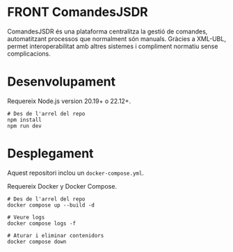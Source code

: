 # FRONT ComandesJSDR
ComandesJSDR és una plataforma centralitza la gestió de comandes, automatitzant processos que normalment són manuals. Gràcies a XML-UBL, permet interoperabilitat amb altres sistemes i compliment normatiu sense complicacions.

# Desenvolupament

Requereix Node.js version 20.19+ o 22.12+.

```shell
# Des de l'arrel del repo
npm install
npm run dev
```

# Desplegament
Aquest repositori inclou un `docker-compose.yml`.

Requereix Docker y Docker Compose.

```shell
# Des de l'arrel del repo
docker compose up --build -d

# Veure logs
docker compose logs -f

# Aturar i eliminar contenidors
docker compose down
```
